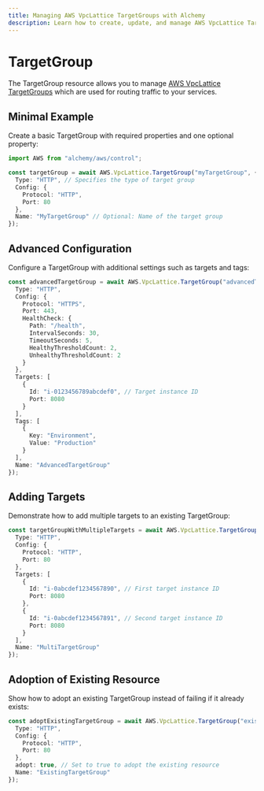 ```yaml
---
title: Managing AWS VpcLattice TargetGroups with Alchemy
description: Learn how to create, update, and manage AWS VpcLattice TargetGroups using Alchemy Cloud Control.
---
```


# TargetGroup

The TargetGroup resource allows you to manage [AWS VpcLattice TargetGroups](https://docs.aws.amazon.com/vpclattice/latest/userguide/) which are used for routing traffic to your services.

## Minimal Example

Create a basic TargetGroup with required properties and one optional property:

```ts
import AWS from "alchemy/aws/control";

const targetGroup = await AWS.VpcLattice.TargetGroup("myTargetGroup", {
  Type: "HTTP", // Specifies the type of target group
  Config: {
    Protocol: "HTTP",
    Port: 80
  },
  Name: "MyTargetGroup" // Optional: Name of the target group
});
```

## Advanced Configuration

Configure a TargetGroup with additional settings such as targets and tags:

```ts
const advancedTargetGroup = await AWS.VpcLattice.TargetGroup("advancedTargetGroup", {
  Type: "HTTP",
  Config: {
    Protocol: "HTTPS",
    Port: 443,
    HealthCheck: {
      Path: "/health",
      IntervalSeconds: 30,
      TimeoutSeconds: 5,
      HealthyThresholdCount: 2,
      UnhealthyThresholdCount: 2
    }
  },
  Targets: [
    {
      Id: "i-0123456789abcdef0", // Target instance ID
      Port: 8080
    }
  ],
  Tags: [
    {
      Key: "Environment",
      Value: "Production"
    }
  ],
  Name: "AdvancedTargetGroup"
});
```

## Adding Targets

Demonstrate how to add multiple targets to an existing TargetGroup:

```ts
const targetGroupWithMultipleTargets = await AWS.VpcLattice.TargetGroup("multiTargetGroup", {
  Type: "HTTP",
  Config: {
    Protocol: "HTTP",
    Port: 80
  },
  Targets: [
    {
      Id: "i-0abcdef1234567890", // First target instance ID
      Port: 8080
    },
    {
      Id: "i-0abcdef1234567891", // Second target instance ID
      Port: 8080
    }
  ],
  Name: "MultiTargetGroup"
});
```

## Adoption of Existing Resource

Show how to adopt an existing TargetGroup instead of failing if it already exists:

```ts
const adoptExistingTargetGroup = await AWS.VpcLattice.TargetGroup("existingTargetGroup", {
  Type: "HTTP",
  Config: {
    Protocol: "HTTP",
    Port: 80
  },
  adopt: true, // Set to true to adopt the existing resource
  Name: "ExistingTargetGroup"
});
```